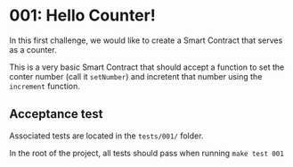 # 001: Hello Counter!

In this first challenge, we would like to create a Smart Contract that serves as a counter.

This is a very basic Smart Contract that should accept a function to set the conter number (call it `setNumber`) and incretent that number using the `increment` function.

## Acceptance test

Associated tests are located in the `tests/001/` folder.

In the root of the project, all tests should pass when running `make test 001`
